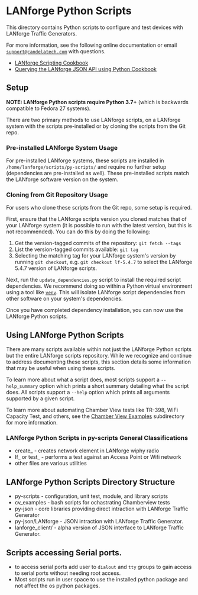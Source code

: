 # LANforge Python Scripts
This directory contains Python scripts to configure and test devices with LANforge Traffic Generators.

For more information, see the following online documentation or email [`support@candelatech.com`](mailto:support@candelatech.com) with questions.
* [LANforge Scripting Cookbook](http://www.candelatech.com/scripting_cookbook.php)
* [Querying the LANforge JSON API using Python Cookbook](https://www.candelatech.com/cookbook/cli/json-python)


## Setup
**NOTE: LANforge Python scripts require Python 3.7+** (which is backwards compatible to Fedora 27 systems).

There are two primary methods to use LANforge scripts, on a LANforge system with the scripts pre-installed or by cloning the scripts from the Git repo.

### Pre-installed LANforge System Usage
For pre-installed LANforge systems, these scripts are installed in `/home/lanforge/scripts/py-scripts/` and require no further setup (dependencies are pre-installed as well). These pre-installed scripts match the LANforge software version on the system.

### Cloning from Git Repository Usage
For users who clone these scripts from the Git repo, some setup is required.

First, ensure that the LANforge scripts version you cloned matches that of your LANforge system (it is possible to run with the latest version, but this is not recommended). You can do this by doing the following:
1. Get the version-tagged commits of the repository: `git fetch --tags`
2. List the version-tagged commits available: `git tag`
3. Selecting the matching tag for your LANforge system's version by running `git checkout`, e.g. `git checkout lf-5.4.7` to select the LANforge 5.4.7 version of LANforge scripts.

Next, run the `update_dependencies.py` script to install the required script dependencies. We recommend doing so within a Python virtual environment using a tool like [`venv`](https://docs.python.org/3/tutorial/venv.html). This will isolate LANforge script dependencies from other software on your system's dependencies.

Once you have completed dependency installation, you can now use the LANforge Python scripts.


## Using LANforge Python Scripts

There are many scripts available within not just the LANforge Python scripts but the entire LANforge scripts repository. While we recognize and continue to address documenting these scripts, this section details some information that may be useful when using these scripts.

To learn more about what a script does, most scripts support a `--help_summary` option which prints a short summary detailing what the script does. All scripts support a `--help` option which prints all arguments supported by a given script.

To learn more about automating Chamber View tests like TR-398, WiFi Capacity Test, and others, see the [Chamber View Examples](./cv_examples/README.md) subdirectory for more information.

### LANforge Python Scripts in py-scripts General Classifications

* create_ - creates network element in LANforge wiphy radio
* lf_ or test_ - performs a test against an Access Point or Wifi network
* other files  are various utilities

## LANforge Python Scripts Directory Structure
* py-scripts - configuration, unit test, module, and library scripts
* cv_examples - bash scripts for ochastrating Chamberview tests 
* py-json - core libraries providing direct intraction with LANforge Traffic Generator
* py-json/LANforge - JSON intraction with LANforge Traffic Generator.
* lanforge_client/ - alpha version of JSON interface to LANforge Traffic Generator.

## Scripts accessing Serial ports. 
* to access serial ports add user to `dialout` and `tty` groups to gain access to serial ports without needing root access.
* Most scripts run in user space to use the installed python package and not affect the os python packages.